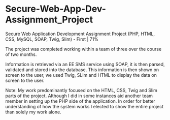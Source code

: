 # Secure-Web-App-Dev-Assignment_Project
Secure Web Application Development Assignment Project (PHP, HTML, CSS, MySQL, SOAP, Twig, Slim) - First | 71% 

The project was completed working within a team of three over the course of two months. 

Information is retrieved via an EE SMS service using SOAP, it is then parsed, validated and stored into the database. This information is then shown on screen to the user, we used Twig, SLim and HTML to display the data on screen to the user.

Note: My work predominantly focused on the HTML, CSS, Twig and Slim parts of the project. Although I did in some instances aid another team member in setting up the PHP side of the application. In order for better understanding of how the system works I elected to show the entire project than solely my work alone. 
